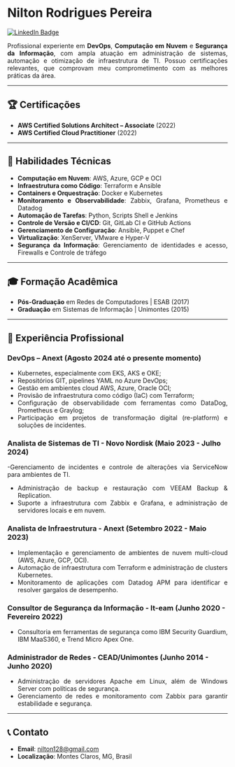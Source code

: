 # Nilton Rodrigues Pereira

<style>
  p, ul, li {
    text-align: justify;
  }
</style>

[![LinkedIn Badge](https://img.shields.io/badge/LinkedIn-Perfil-blue)](https://www.linkedin.com/in/niltonrodriguespereira/)

Profissional experiente em **DevOps**, **Computação em Nuvem** e **Segurança da Informação**, com ampla atuação em administração de sistemas, automação e otimização de infraestrutura de TI. Possuo certificações relevantes, que comprovam meu comprometimento com as melhores práticas da área.

---

## 🏆 Certificações
- **AWS Certified Solutions Architect – Associate** (2022)
- **AWS Certified Cloud Practitioner** (2022)

---

## 🔧 Habilidades Técnicas
- **Computação em Nuvem**: AWS, Azure, GCP e OCI
- **Infraestrutura como Código**: Terraform e Ansible
- **Containers e Orquestração**: Docker e Kubernetes
- **Monitoramento e Observabilidade**: Zabbix, Grafana, Prometheus e Datadog
- **Automação de Tarefas**: Python, Scripts Shell e Jenkins
- **Controle de Versão e CI/CD**: Git, GitLab CI e GitHub Actions
- **Gerenciamento de Configuração**: Ansible, Puppet e Chef
- **Virtualização**: XenServer, VMware e Hyper-V
- **Segurança da Informação**: Gerenciamento de identidades e acesso, Firewalls e Controle de tráfego

---

## 🎓 Formação Acadêmica
- **Pós-Graduação** em Redes de Computadores | ESAB (2017)
- **Graduação** em Sistemas de Informação | Unimontes (2015)

---

## 💼 Experiência Profissional
### DevOps – Anext (Agosto 2024 até o presente momento)
-	Kubernetes, especialmente com EKS, AKS e OKE;
-	Repositórios GIT, pipelines YAML no Azure DevOps;
-	Gestão em ambientes cloud AWS, Azure, Oracle OCI;
-	Provisão de infraestrutura como código (IaC) com Terraform;
-	Configuração de observabilidade com ferramentas como DataDog, Prometheus e Graylog;
-	Participação em projetos de transformação digital (re-platform) e soluções de incidentes.

### Analista de Sistemas de TI - Novo Nordisk (Maio 2023 - Julho 2024)
 -Gerenciamento de incidentes e controle de alterações via ServiceNow para ambientes de TI.
- Administração de backup e restauração com VEEAM Backup & Replication.
- Suporte a infraestrutura com Zabbix e Grafana, e administração de servidores locais e em nuvem.

### Analista de Infraestrutura - Anext (Setembro 2022 - Maio 2023)
- Implementação e gerenciamento de ambientes de nuvem multi-cloud (AWS, Azure, GCP, OCI).
- Automação de infraestrutura com Terraform e administração de clusters Kubernetes.
- Monitoramento de aplicações com Datadog APM para identificar e resolver gargalos de desempenho.

### Consultor de Segurança da Informação - It-eam (Junho 2020 - Fevereiro 2022)
- Consultoria em ferramentas de segurança como IBM Security Guardium, IBM MaaS360, e Trend Micro Apex One.

### Administrador de Redes - CEAD/Unimontes (Junho 2014 - Junho 2020)
- Administração de servidores Apache em Linux, além de Windows Server com políticas de segurança.
- Gerenciamento de redes e monitoramento com Zabbix para garantir estabilidade e segurança.

---

## 📞 Contato
- **Email**: [nilton128@gmail.com](mailto:nilton128@gmail.com)
- **Localização**: Montes Claros, MG, Brasil
